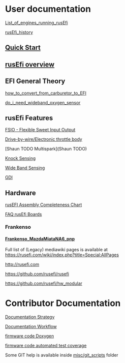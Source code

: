 
# User documentation

[List_of_engines_running_rusEfi](List_of_engines_running_rusEfi)

[rusEfi_history](rusEfi_history)


## [Quick Start](HOWTO_quick_start)

## [rusEfi overview](overview)



## EFI General Theory

[how_to_convert_from_carburetor_to_EFI](how_to_convert_from_carburetor_to_EFI)

[do_i_need_wideband_oxygen_sensor](do_i_need_wideband_oxygen_sensor)

## rusEfi Features
[FSIO - Flexible Sweet Input Output](FSIO)

[Drive-by-wire/Electronic throttle body](HOWTO_electronic_throttle_body)

[Shaun TODO Multispark](Shaun TODO)

[Knock Sensing](knock_sensing.md)

[Wide Band Sensing](cj125_heating_4_9)

[GDI](GDI_status)

## Hardware

[rusEFI Assembly Completeness Chart](Completeness_Chart)

[FAQ rusEfi Boards](Hardware_Boards)

### Frankenso
#### [Frankenso_MazdaMiataNA6_pnp](Frankenso_MazdaMiataNA6_pnp)



Full list of (Legacy) mediawiki pages is available at https://rusefi.com/wiki/index.php?title=Special:AllPages

http://rusefi.com

https://github.com/rusefi/rusefi

https://github.com/rusefi/hw_modular

# Contributor Documentation

[Documentation Strategy](Documentation_Strategy)

[Documentation Workflow](Documentation_Workflow)

[firmware code Doxygen](https://rusefi.com/docs/html)

[firmware code automated test coverage](https://rusefi.com/docs/unit_tests_coverage)

Some GIT help is available inside [misc/git_scripts](https://github.com/rusefi/hw_microRusEfi/tree/master/git_scripts) folder
